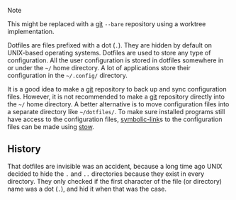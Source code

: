 > [!NOTE]
> This might be replaced with a [git](git.md) `--bare` repository using a worktree implementation.

Dotfiles are files prefixed with a dot (`.`).
They are hidden by default on UNIX-based operating systems.
Dotfiles are used to store any type of configuration.
All the user configuration is stored in dotfiles somewhere in or under the `~/` home directory.
A lot of applications store their configuration in the `~/.config/` directory.

It is a good idea to make a [git](git.md) repository to back up and sync configuration files.
However, it is not recommended to make a [git](git.md) repository directly into the `~/` home directory.
A better alternative is to move configuration files into a separate directory like `~/dotfiles/`.
To make sure installed programs still have access to the configuration files, [symbolic-link](symbolic-link.md)s to the configuration files can be made using [stow](stow.md).

## History

That dotfiles are invisible was an accident, because a long time ago UNIX decided to hide the `.` and `..` directories because they exist in every directory.
They only checked if the first character of the file (or directory) name was a dot (`.`), and hid it when that was the case. 
